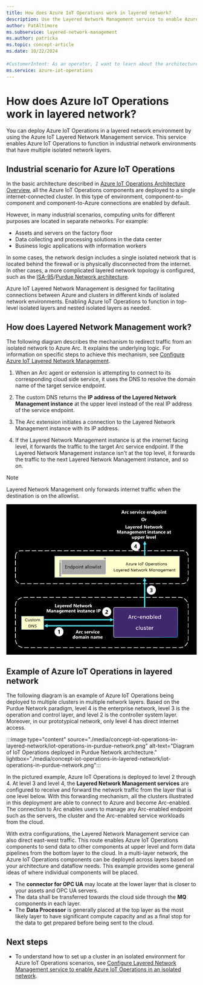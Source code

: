```yaml
---
title: How does Azure IoT Operations work in layered network?
description: Use the Layered Network Management service to enable Azure IoT Operations in industrial network environment.
author: PatAltimore
ms.subservice: layered-network-management
ms.author: patricka
ms.topic: concept-article
ms.date: 10/22/2024

#CustomerIntent: As an operator, I want to learn about the architecture of Azure IoT Operations in a Purdue Network environment and how does Layered Network Management support this scenario.
ms.service: azure-iot-operations
---
```


# How does Azure IoT Operations work in layered network?

You can deploy Azure IoT Operations in a layered network environment by using the Azure IoT Layered Network Management service. This service enables Azure IoT Operations to function in industrial network environments that have multiple isolated network layers.

## Industrial scenario for Azure IoT Operations

In the basic architecture described in [Azure IoT Operations Architecture Overview](../overview-iot-operations.md#architecture-overview), all the Azure IoT Operations components are deployed to a single internet-connected cluster. In this type of environment, component-to-component and component-to-Azure connections are enabled by default.

However, in many industrial scenarios, computing units for different purposes are located in separate networks. For example:
- Assets and servers on the factory floor
- Data collecting and processing solutions in the data center 
- Business logic applications with information workers


In some cases, the network design includes a single isolated network that is located behind the firewall or is physically disconnected from the internet. In other cases, a more complicated layered network topology is configured, such as the [ISA-95](https://www.isa.org/standards-and-publications/isa-standards/isa-standards-committees/isa95)/[Purdue Network architecture](https://en.wikipedia.org/wiki/Purdue_Enterprise_Reference_Architecture).

Azure IoT Layered Network Management is designed for facilitating connections between Azure and clusters in different kinds of isolated network environments. Enabling Azure IoT Operations to function in top-level isolated layers and nested isolated layers as needed.

## How does Layered Network Management work?

The following diagram describes the mechanism to redirect traffic from an isolated network to Azure Arc. It explains the underlying logic. For information on specific steps to achieve this mechanism, see [Configure Azure IoT Layered Network Management](howto-configure-l4-cluster-layered-network.md).

1. When an Arc agent or extension is attempting to connect to its corresponding cloud side service, it uses the DNS to resolve the domain name of the target service endpoint.

1. The custom DNS returns the **IP address of the Layered Network Management instance** at the upper level instead of the real IP address of the service endpoint.
1. The Arc extension initiates a connection to the Layered Network Management instance with its IP address.
1. If the Layered Network Management instance is at the internet facing level, it forwards the traffic to the target Arc service endpoint. If the Layered Network Management instance isn't at the top level, it forwards the traffic to the next Layered Network Management instance, and so on.
> [!NOTE]
> Layered Network Management only forwards internet traffic when the destination is on the allowlist.


![Diagram of Layered Network Management redirecting traffic.](./media/concept-iot-operations-in-layered-network/how-does-layered-network-management-work.png)

## Example of Azure IoT Operations in layered network

The following diagram is an example of Azure IoT Operations being deployed to multiple clusters in multiple network layers. Based on the Purdue Network paradigm, level 4 is the enterprise network, level 3 is the operation and control layer, and level 2 is the controller system layer. Moreover, in our prototypical network, only level 4 has direct internet access.

:::image type="content" source="./media/concept-iot-operations-in-layered-network/iot-operations-in-purdue-network.png" alt-text="Diagram of IoT Operations deployed in Purdue Network architecture." lightbox="./media/concept-iot-operations-in-layered-network/iot-operations-in-purdue-network.png":::

In the pictured example, Azure IoT Operations is deployed to level 2 through 4. At level 3 and level 4, the **Layered Network Management services** are configured to receive and forward the network traffic from the layer that is one level below. With this forwarding mechanism, all the clusters illustrated in this deployment are able to connect to Azure and become Arc-enabled. The connection to Arc enables users to manage any Arc-enabled endpoint such as the servers, the cluster and the Arc-enabled service workloads from the cloud. 

With extra configurations, the Layered Network Management service can also direct east-west traffic. This route enables Azure IoT Operations components to send data to other components at upper level and form data pipelines from the bottom layer to the cloud. 
In a multi-layer network, the Azure IoT Operations components can be deployed across layers based on your architecture and dataflow needs. This example provides some general ideas of where individual components will be placed.
- The **connector for OPC UA** may locate at the lower layer that is closer to your assets and OPC UA servers.
- The data shall be transferred towards the cloud side through the **MQ** components in each layer.
- The **Data Processor** is generally placed at the top layer as the most likely layer to have significant compute capacity and as a final stop for the data to get prepared before being sent to the cloud.

## Next steps

- To understand how to set up a cluster in an isolated environment for Azure IoT Operations scenarios, see [Configure Layered Network Management service to enable Azure IoT Operations in an isolated network](howto-configure-aks-edge-essentials-layered-network.md).

